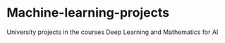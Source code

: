 # Machine-learning-projects
University projects in the courses Deep Learning and Mathematics for AI
